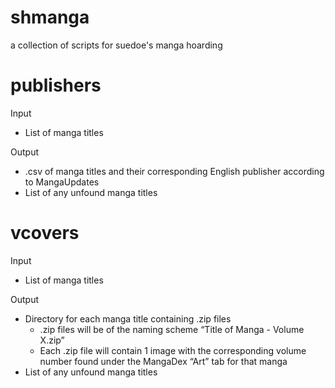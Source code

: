 # shmanga

a collection of scripts for suedoe's manga hoarding

# publishers

Input
- List of manga titles

Output
- .csv of manga titles and their corresponding English publisher according to MangaUpdates
- List of any unfound manga titles

# vcovers

Input
- List of manga titles

Output
- Directory for each manga title containing .zip files
    - .zip files will be of the naming scheme “Title of Manga - Volume X.zip”
    - Each .zip file will contain 1 image with the corresponding volume number found under the MangaDex “Art” tab for that manga
- List of any unfound manga titles